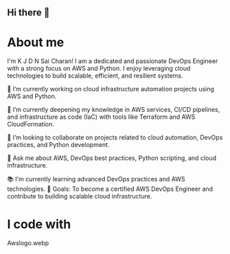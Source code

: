 ## Hi there 👋

# About me
I'm K J D N Sai Charan! I am a dedicated and passionate DevOps Engineer with a strong focus on AWS and Python. I enjoy leveraging cloud technologies to build scalable, efficient, and resilient systems.

🔭 I’m currently working on cloud infrastructure automation projects using AWS and Python.

🌱 I’m currently deepening my knowledge in AWS services, CI/CD pipelines, and infrastructure as code (IaC) with tools like Terraform and AWS CloudFormation.

👯 I’m looking to collaborate on projects related to cloud automation, DevOps practices, and Python development.

💬 Ask me about AWS, DevOps best practices, Python scripting, and cloud infrastructure.

📚 I'm currently learning advanced DevOps practices and AWS technologies.
🎯 Goals: To become a certified AWS DevOps Engineer and contribute to building scalable cloud infrastructure.

# I code with
Awslogo.webp

